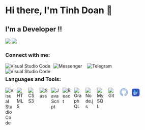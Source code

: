 # Hi there, I'm Tinh Doan 👋 

## I'm a Developer !!
![](https://img.shields.io/github/followers/dvTinh99?style=social)
![](https://komarev.com/ghpvc/?username=dvTinh99)
### Connect with me:
![Messenger](https://img.shields.io/badge/Messenger-00B2FF?style=for-the-badge&logo=messenger&logoColor=white)
&nbsp;&nbsp;
![Telegram](https://img.shields.io/badge/Telegram-2CA5E0?style=for-the-badge&logo=telegram&logoColor=white)
&nbsp;&nbsp;
[<img align="left" alt="Visual Studio Code" src="https://img.shields.io/badge/Gmail-D14836?style=for-the-badge&logo=gmail&logoColor=white" style="padding-right:10px;" />](https://google.com)
&nbsp;&nbsp;
[<img align="left" alt="Visual Studio Code" src="https://img.shields.io/badge/Facebook-%231877F2.svg?style=for-the-badge&logo=Facebook&logoColor=white" style="padding-right:10px;" />](https://www.facebook.com/dvtinh99)
### Languages and Tools:

<img align="left" alt="Visual Studio Code" width="26px" src="https://cdn.jsdelivr.net/gh/devicons/devicon/icons/vscode/vscode-original.svg" style="padding-right:10px;" />
<img align="left" alt="HTML5" width="26px" src="https://cdn.jsdelivr.net/gh/devicons/devicon/icons/html5/html5-original.svg" style="padding-right:10px;" />
<img align="left" alt="CSS3" width="26px" src="https://cdn.jsdelivr.net/gh/devicons/devicon/icons/css3/css3-original.svg" style="padding-right:10px;" />
<img align="left" alt="Sass" width="26px" src="https://cdn.jsdelivr.net/gh/devicons/devicon/icons/sass/sass-original.svg" style="padding-right:10px;" />
<img align="left" alt="JavaScript" width="26px" src="https://cdn.jsdelivr.net/gh/devicons/devicon/icons/javascript/javascript-original.svg" style="padding-right:10px;" />
<img align="left" alt="React" width="26px" src="https://cdn.jsdelivr.net/gh/devicons/devicon/icons/react/react-original.svg" style="padding-right:10px;" />
<img align="left" alt="GraphQL" width="26px" src="https://cdn.jsdelivr.net/gh/devicons/devicon/icons/graphql/graphql-plain.svg" style="padding-right:10px;" />
<img align="left" alt="Node.js" width="26px" src="https://cdn.jsdelivr.net/gh/devicons/devicon/icons/nodejs/nodejs-original.svg" style="padding-right:10px;" />
<img align="left" alt="MySQL" width="26px" src="https://cdn.jsdelivr.net/gh/devicons/devicon/icons/mysql/mysql-original.svg" style="padding-right:10px;" />
<img align="left" alt="Git" width="26px" src="https://cdn.jsdelivr.net/gh/devicons/devicon/icons/git/git-original.svg"/>
<img align="left" alt="GitHub" width="45px" src="https://github.com/dvTinh99/dvTinh99/blob/main/github-removebg-preview.png?raw=true" />
<img align="left" alt="Docker" width="30px" src="https://raw.githubusercontent.com/dvTinh99/dvTinh99/3267b3adeb7105c095307fa348a5cb51d3992a61/docker.png" style="padding-right:10px;" />
